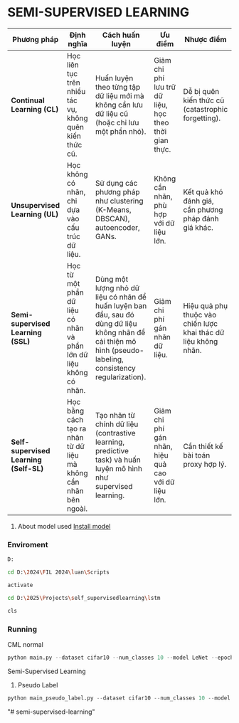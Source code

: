 # SEMI-SUPERVISED LEARNING

| **Phương pháp**                 | **Định nghĩa** | **Cách huấn luyện** | **Ưu điểm** | **Nhược điểm** |
|--------------------------------|---------------|------------------|------------|--------------|
| **Continual Learning (CL)**    | Học liên tục trên nhiều tác vụ, không quên kiến thức cũ. | Huấn luyện theo từng tập dữ liệu mới mà không cần lưu dữ liệu cũ (hoặc chỉ lưu một phần nhỏ). | Giảm chi phí lưu trữ dữ liệu, học theo thời gian thực. | Dễ bị quên kiến thức cũ (catastrophic forgetting). |
| **Unsupervised Learning (UL)** | Học không có nhãn, chỉ dựa vào cấu trúc dữ liệu. | Sử dụng các phương pháp như clustering (K-Means, DBSCAN), autoencoder, GANs. | Không cần nhãn, phù hợp với dữ liệu lớn. | Kết quả khó đánh giá, cần phương pháp đánh giá khác. |
| **Semi-supervised Learning (SSL)** | Học từ một phần dữ liệu có nhãn và phần lớn dữ liệu không có nhãn. | Dùng một lượng nhỏ dữ liệu có nhãn để huấn luyện ban đầu, sau đó dùng dữ liệu không nhãn để cải thiện mô hình (pseudo-labeling, consistency regularization). | Giảm chi phí gán nhãn dữ liệu. | Hiệu quả phụ thuộc vào chiến lược khai thác dữ liệu không nhãn. |
| **Self-supervised Learning (Self-SL)** | Học bằng cách tạo ra nhãn từ dữ liệu mà không cần nhãn bên ngoài. | Tạo nhãn từ chính dữ liệu (contrastive learning, predictive task) và huấn luyện mô hình như supervised learning. | Giảm chi phí gán nhãn, hiệu quả cao với dữ liệu lớn. | Cần thiết kế bài toán proxy hợp lý. |


1. About model used
[Install model](/src/MODEL.md)


### Enviroment
```bash
D:

cd D:\2024\FIL 2024\luan\Scripts

activate

cd D:\2025\Projects\self_supervisedlearning\lstm

cls

```

### Running
CML normal
```python
python main.py --dataset cifar10 --num_classes 10 --model LeNet --epochs 10 --batch_size 64 --lr 0.005 --optimizer sgd --device cuda
```
Semi-Supervised Learning
1. Pseudo Label
```python
python main_pseudo_label.py --dataset cifar10 --num_classes 10 --model LeNet --epochs 1 --batch_size 64 --lr 0.005 --optimizer sgd --device cuda
```
"# semi-supervised-learning" 

